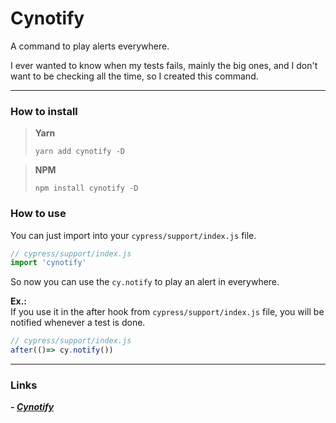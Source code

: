 # Cynotify

A command to play alerts everywhere.

I ever wanted to know when my tests fails, mainly the big ones, and I don't want to be checking all the time, so I 
created this command.

---
### How to install

> **Yarn**
> 
> `yarn add cynotify -D`
> 

> **NPM**
> 
> `npm install cynotify -D`

### How to use

You can just import into your `cypress/support/index.js` file.

```js
// cypress/support/index.js
import 'cynotify'
```

So now you can use the `cy.notify` to play an alert in everywhere.

**Ex.:**
<br>
If you use it in the after hook from `cypress/support/index.js` file, you will be notified whenever a test is done.

```js
// cypress/support/index.js
after(()=> cy.notify())
```

---
### Links


***- [Cynotify](https://github.com/RenanPaixao/cynotify)***
